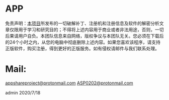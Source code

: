 # APP
免责声明：[本项目](https://github.com/APPShareProject)所发布的一切破解补丁、注册机和注册信息及软件的解密分析文章仅限用于学习和研究目的；不得将上述内容用于商业或者非法用途，否则，一切后果请用户自负。本团队信息来自网络，版权争议与本团队无关。您必须在下载后的24个小时之内，从您的电脑中彻底删除上述内容。如果您喜欢该程序，请支持正版软件，购买注册，得到更好的正版服务。如有侵权请邮件与我们联系处理。
# Mail:
appshareproject@protonmail.com
ASP0202@protonmail.com


admin 2020/7/18